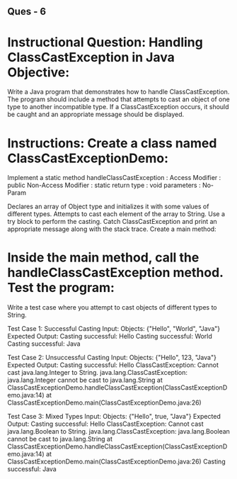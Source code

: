Ques - 6
-------------
Instructional Question: Handling ClassCastException in Java
Objective:
==============
Write a Java program that demonstrates how to handle ClassCastException. The program should include a method that attempts to cast an object of one type to another incompatible type. If a ClassCastException occurs, it should be caught and an appropriate message should be displayed.

Instructions:
Create a class named ClassCastExceptionDemo:
=================================================

Implement a static method handleClassCastException :
Access Modifier : public
Non-Access Modifier : static
return type : void
parameters : No-Param

Declares an array of Object type and initializes it with some values of different types.
Attempts to cast each element of the array to String.
Use a try block to perform the casting.
Catch ClassCastException and print an appropriate message along with the stack trace.
Create a main method:

Inside the main method, call the handleClassCastException method.
Test the program:
========================

Write a test case where you attempt to cast objects of different types to String.

Test Case 1: Successful Casting
Input:
Objects: {"Hello", "World", "Java"}
Expected Output:
Casting successful: Hello
Casting successful: World
Casting successful: Java


Test Case 2: Unsuccessful Casting
Input:
Objects: {"Hello", 123, "Java"}
Expected Output:
Casting successful: Hello
ClassCastException: Cannot cast java.lang.Integer to String.
java.lang.ClassCastException: java.lang.Integer cannot be cast to java.lang.String
    at ClassCastExceptionDemo.handleClassCastException(ClassCastExceptionDemo.java:14)
    at ClassCastExceptionDemo.main(ClassCastExceptionDemo.java:26)


Test Case 3: Mixed Types
Input:
Objects: {"Hello", true, "Java"}
Expected Output:
Casting successful: Hello
ClassCastException: Cannot cast java.lang.Boolean to String.
java.lang.ClassCastException: java.lang.Boolean cannot be cast to java.lang.String
    at ClassCastExceptionDemo.handleClassCastException(ClassCastExceptionDemo.java:14)
    at ClassCastExceptionDemo.main(ClassCastExceptionDemo.java:26)
Casting successful: Java
